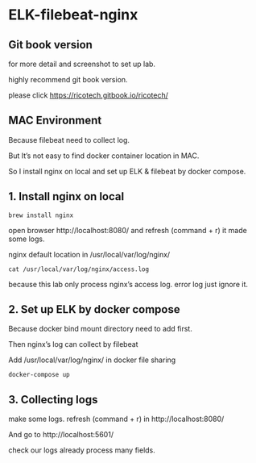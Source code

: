 # ELK-filebeat-nginx

## Git book version
for more detail and screenshot to set up lab.

highly recommend git book version.

please click https://ricotech.gitbook.io/ricotech/

## MAC Environment 
Because filebeat need to collect log.

But It’s not easy to find docker container location in MAC.

So I install nginx on local and set up ELK & filebeat by docker compose.

## 1. Install nginx on local

`brew install nginx`

open browser http://localhost:8080/ and refresh (command + r) it made some logs.

nginx default location in /usr/local/var/log/nginx/

`cat /usr/local/var/log/nginx/access.log`

because this lab only process nginx’s access log.
error log just ignore it.


## 2. Set up ELK by docker compose

Because docker bind mount directory need to add first.

Then nginx’s log can collect by filebeat

Add /usr/local/var/log/nginx/ in docker file sharing

`docker-compose up`


## 3. Collecting logs

make some logs. refresh (command + r) in http://localhost:8080/

And go to http://localhost:5601/

check our logs already process many fields.
